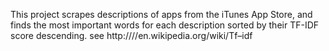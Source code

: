 This project scrapes descriptions of apps from the iTunes App Store,
and finds the most important words for each description sorted by their TF-IDF score descending.
see http:////en.wikipedia.org/wiki/Tf–idf